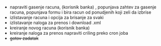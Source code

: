 - napraviti gasenje racuna, (korisnik banka) , popunjava zahtev za gasenje racuna, popunjava formu i bira racun od ponudjenih koji zeli da izbrise
- izlistavanje racuna i opcija za brisanje za svaki
- izlistavanje naloga za prenos i download .xml
- kreiranje novog racuna (korisnik banka)
- kreiranje naloga za prenos
 napraviti criling preko cron joba
- ~~gotov zadatak~~
